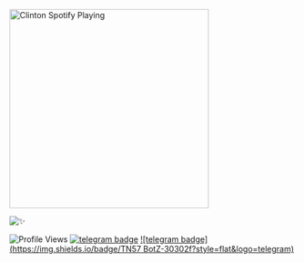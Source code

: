 [<img src="https://now-playing-codestackr.vercel.app/api/spotify-playing" alt="Clinton Spotify Playing" width="350" />](https://open.spotify.com/user/swyqyimdc12jajde4vpwd2x1b)


![✨](https://github-readme-stats.vercel.app/api?username=Thor-Ragnarok&show=prs&count_private=true&show_icons=true&title_color=fff&icon_color=79ff97&text_color=9f9f9f&bg_color=151515)


![Profile Views](https://hits.seeyoufarm.com/api/count/incr/badge.svg?url=https://github.com/Thor-Ragnarok/&title=Profile%20Views)   [![telegram badge](https://img.shields.io/badge/𝐓𝐡𝐨𝐫.𝐑𝐚𝐠𝐧𝐚𝐫𝐨𝐤​-30302f?style=flat&logo=telegram)](https://telegram.dog/Mjolnir_Dp)  [![telegram badge](https://img.shields.io/badge/TN57 BotZ-30302f?style=flat&logo=telegram)](https://telegram.dog/TN57_BotZ)




